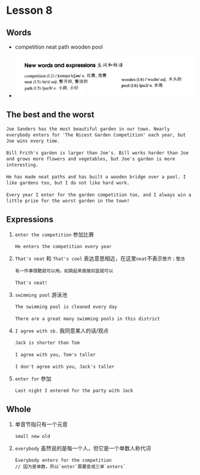 # Lesson 8

## Words

- competition neat path wooden pool

- ![Words](../../../Images/Part2/01/words-8.png)

## The best and the worst

```
Joe Sanders has the most beautiful garden in our town. Nearly everybody enters for 'The Nicest Garden Competition' each year, but Joe wins every time.

Bill Frith's garden is larger than Joe's. Bill works harder than Joe and grows more flowers and vegetables, but Joe's garden is more interesting.

He has made neat paths and has built a wooden bridge over a pool. I like gardens too, but I do not like hard work.

Every year I enter for the garden competition too, and I always win a little prize for the worst garden in the town!
```

## Expressions

1. `enter the competition` 参加比赛

   ```
   He enters the competition every year
   ```

2. `That's neat` 和 `That's cool` 表达意思相近，在这里`neat`不表示`整齐；整洁`

   ```
   有一件事很酷就可以用。如跳起来直接扣篮就可以

   That's neat!
   ```

3. `swimming pool` 游泳池

   ```
   The swimming pool is cleaned every day

   There are a great many swimming pools in this district
   ```

4. `I agree with sb.` 我同意某人的话/观点

   ```
   Jack is shorter than Tom

   I agree with you, Tom's taller

   I don't agree with you, Jack's taller
   ```

5. `enter for` 参加

   ```
   Last night I entered for the party with Jack
   ```

## Whole

1. 单音节指只有一个元音

   ```
   small new old
   ```

2. `everybody` 虽然说的是每一个人，但它是一个单数人称代词

   ```
   Everybody enters for the competition
   // 因为是单数，所以`enter`需要变成三单`enters`
   ```
